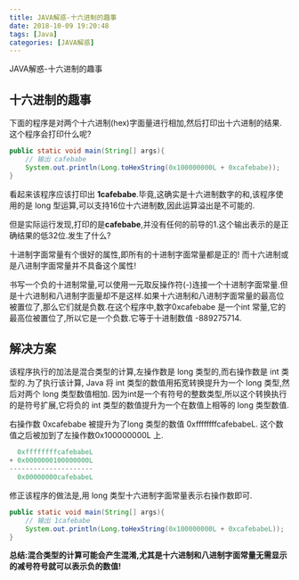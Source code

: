 ```yaml
---
title: JAVA解惑-十六进制的趣事
date: 2018-10-09 19:20:48
tags: [Java]
categories: [JAVA解惑]
---
```


JAVA解惑-十六进制的趣事
<!-- more -->

## 十六进制的趣事

下面的程序是对两个十六进制(hex)字面量进行相加,然后打印出十六进制的结果.这个程序会打印什么呢?

```java
public static void main(String[] args){
    // 输出 cafebabe
    System.out.println(Long.toHexString(0x100000000L + 0xcafebabe));
}
```

看起来该程序应该打印出 **1cafebabe**.毕竟,这确实是十六进制数字的和,该程序使用的是 long 型运算,可以支持16位十六进制数,因此运算溢出是不可能的.

但是实际运行发现,打印的是**cafebabe**,并没有任何的前导的1.这个输出表示的是正确结果的低32位.发生了什么?

十进制字面常量有个很好的属性,即所有的十进制字面常量都是正的! 而十六进制或是八进制字面常量并不具备这个属性!

书写一个负的十进制常量,可以使用一元取反操作符(-)连接一个十进制字面常量.但是十六进制和八进制字面量却不是这样.如果十六进制和八进制字面常量的最高位被置位了,那么它们就是负数.在这个程序中,数字0xcafebabe 是一个int 常量,它的最高位被置位了,所以它是一个负数.它等于十进制数值 -889275714.

## 解决方案

该程序执行的加法是混合类型的计算,左操作数是 long 类型的,而右操作数是 int 类型的.为了执行该计算, Java 将 int 类型的数值用拓宽转换提升为一个 long 类型,然后对两个 long 类型数值相加.
因为int是一个有符号的整数类型,所以这个转换执行的是符号扩展,它将负的 int 类型的数值提升为一个在数值上相等的 long 类型数值.

右操作数 0xcafebabe 被提升为了long 类型的数值 0xffffffffcafebabeL. 这个数值之后被加到了左操作数0x100000000L 上.

```java
  0xffffffffcafebabeL
+ 0x0000000100000000L
---------------------
  0x00000000cafebabeL
```

修正该程序的做法是,用 long 类型十六进制字面常量表示右操作数即可.

```java
public static void main(String[] args){
    // 输出 1cafebabe
    System.out.println(Long.toHexString(0x100000000L + 0xcafebabeL));
}
```

**总结:混合类型的计算可能会产生混淆,尤其是十六进制和八进制字面常量无需显示的减号符号就可以表示负的数值!**